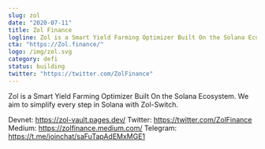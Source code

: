 ```yaml
---
slug: zol
date: "2020-07-11"
title: Zol Finance
logline: Zol is a Smart Yield Farming Optimizer Built On the Solana Ecosystem ☀️.
cta: "https://Zol.finance/"
logo: /img/zol.svg
category: defi
status: building
twitter: "https://twitter.com/ZolFinance"
---
```


Zol is a Smart Yield Farming Optimizer Built On the Solana Ecosystem. We aim to simplify every step in Solana with Zol-Switch.


Devnet: https://zol-vault.pages.dev/
Twitter: https://twitter.com/ZolFinance
Medium: https://zolfinance.medium.com/
Telegram: https://t.me/joinchat/saFuTapAdEMxMGE1
